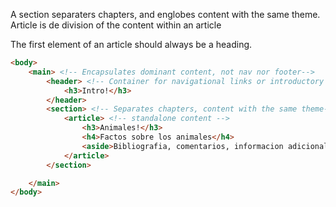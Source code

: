 A section separaters chapters, and englobes content with the same theme. Article is de division of the content within an article

The first element of an article should always be a heading.
```html
<body>
    <main> <!-- Encapsulates dominant content, not nav nor footer-->
        <header> <!-- Container for navigational links or introductory content-->
            <h3>Intro!</h3>
        </header>
        <section> <!-- Separates chapters, content with the same theme-->
            <article> <!-- standalone content -->
                <h3>Animales!</h3>
                <h4>Factos sobre los animales</h4>
                <aside>Bibliografia, comentarios, informacion adicional (not required, enhances another element)</aside>
            </article>
        </section>

    </main>
</body>
```